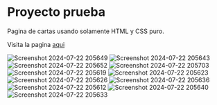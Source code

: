 <h1>Proyecto prueba</h1>


Pagina de cartas usando solamente HTML y CSS puro.

Visita la pagina [aqui](https://aesthetic-custard-4caf94.netlify.app/) 

![Screenshot 2024-07-22 205649](https://github.com/user-attachments/assets/3d539ad8-bdba-4e07-b979-e50cccc6c6cd)
![Screenshot 2024-07-22 205643](https://github.com/user-attachments/assets/04974a93-8349-4241-8ccb-6b624e02efc7)
![Screenshot 2024-07-22 205652](https://github.com/user-attachments/assets/5336f74a-eb10-469e-b4b3-542fda470b9f)
![Screenshot 2024-07-22 205703](https://github.com/user-attachments/assets/d1e86803-2d9a-45b0-ad04-ce37e26cdd31)
![Screenshot 2024-07-22 205619](https://github.com/user-attachments/assets/0b0b7510-cd29-452f-8fde-e3644aa9e08b)
![Screenshot 2024-07-22 205623](https://github.com/user-attachments/assets/6a2f40f4-f8a4-4ab8-83e3-9975237dfba2)
![Screenshot 2024-07-22 205626](https://github.com/user-attachments/assets/0b86e428-6ed6-480c-a6bd-e377325ca239)
![Screenshot 2024-07-22 205636](https://github.com/user-attachments/assets/ae216279-9311-4eab-b96e-2704cd259918)
![Screenshot 2024-07-22 205612](https://github.com/user-attachments/assets/01e932e5-55bd-4536-995e-d4b03a1f0991)
![Screenshot 2024-07-22 205640](https://github.com/user-attachments/assets/39ecef13-0bde-4224-a540-6599941d01ac)
![Screenshot 2024-07-22 205633](https://github.com/user-attachments/assets/d24b4e13-2fac-4116-b21c-ffdc9ef742e7)
